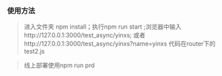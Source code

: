 ### 使用方法

> 进入文件夹 npm install；执行npm run start ;浏览器中输入http://127.0.0.1:3000/test_async/yinxs; 或者http://127.0.0.1:3000/test_async/yinxs?name=yinxs
代码在router下的test2.js

> 线上部署使用npm run prd